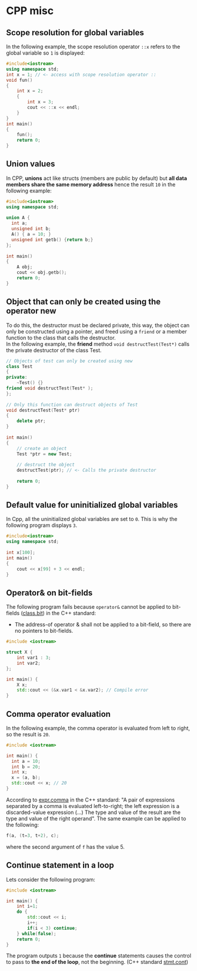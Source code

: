 # CPP misc

## Scope resolution for global variables
In the following example, the scope resolution operator ```::x``` refers to the global variable so ```1``` is displayed:
```cpp
#include<iostream>
using namespace std;
int x = 1; // <- access with scope resolution operator ::
void fun()
{
    int x = 2;
    {
        int x = 3;
        cout << ::x << endl;
    }
}
int main()
{
    fun();
    return 0;
}
```

## Union values
In CPP, **unions** act like structs (members are public by default) but **all data members share the same memory address** hence the result ```10``` in the following example:
```cpp
#include<iostream>
using namespace std;
 
union A {
  int a;
  unsigned int b;
  A() { a = 10; }
  unsigned int getb() {return b;}
};
 
int main()
{
    A obj;
    cout << obj.getb();
    return 0;
}
```

## Object that can only be created using the operator new
To do this, the destructor must be declared private, this way, the object can only be constructed using a pointer, and freed using a ```friend``` or a member function to the class that calls the destructor.\
In the following example, the **friend** method ```void destructTest(Test*)``` calls the private destructor of the class Test.
```cpp
// Objects of test can only be created using new
class Test
{
private:
    ~Test() {}
friend void destructTest(Test* );
};
 
// Only this function can destruct objects of Test
void destructTest(Test* ptr)
{
    delete ptr;
}
 
int main()
{
    // create an object
    Test *ptr = new Test;
 
    // destruct the object
    destructTest(ptr); // <- Calls the private destructor
 
    return 0;
}
```

## Default value for uninitialized global variables
In Cpp, all the uninitialized global variables are set to ```0```. This is why the following program displays ```3```.
```cpp
#include<iostream>
using namespace std;
 
int x[100];
int main()
{
    cout << x[99] + 3 << endl;
}
```

## Operator& on bit-fields
The following program fails because ```operator&``` cannot be applied to bit-fields ([class.bit](https://timsong-cpp.github.io/cppwp/n4659/class.bit#3)) in the C++ standard:
* The address-of operator & shall not be applied to a bit-field, so there are no pointers to bit-fields.
```cpp
#include <iostream>

struct X {
    int var1 : 3;
    int var2;
};

int main() {
    X x;
    std::cout << (&x.var1 < &x.var2); // Compile error
}
```
## Comma operator evaluation
In the following example, the comma operator is evaluated from left to right, so the result is ```20```.
```cpp
#include <iostream>

int main() {
  int a = 10;
  int b = 20;
  int x;
  x = (a, b);
  std::cout << x; // 20
}
```
According to [expr.comma](https://timsong-cpp.github.io/cppwp/n4659/expr.comma#1) in the C++ standard: "A pair of expressions separated by a comma is evaluated left-to-right; the left expression is a discarded-value expression (...) The type and value of the result are the type and value of the right operand".
The same example can be applied to the following:
```cpp
f(a, (t=3, t+2), c);
```
where the second argument of ```f```  has the value 5.

## Continue statement in a loop
Lets consider the following program:
```cpp
#include <iostream>

int main() {
    int i=1;
    do {
        std::cout << i;
        i++;
        if(i < 3) continue;
    } while(false);
    return 0;
}
```
The program outputs ```1``` because the **continue** statements causes the control to pass to **the end of the loop**, not the beginning. (C++ standard [stmt.cont](https://timsong-cpp.github.io/cppwp/n4659/stmt.cont#1))
